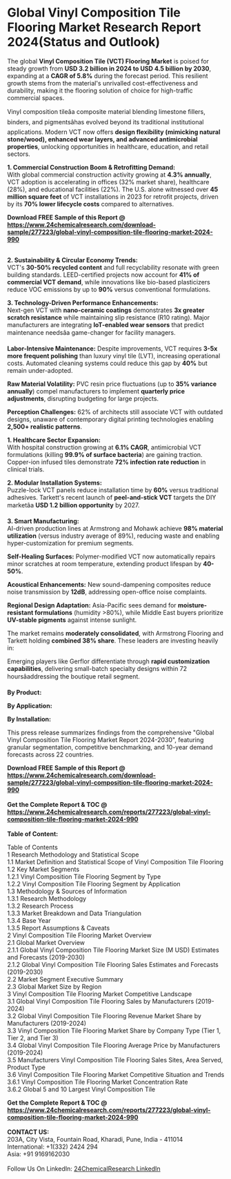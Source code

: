 <h1>Global Vinyl Composition Tile Flooring Market Research Report 2024(Status and Outlook)</h1><p>The global <strong>Vinyl Composition Tile (VCT) Flooring Market</strong> is poised for steady growth from <strong>USD 3.2 billion in 2024 to USD 4.5 billion by 2030</strong>, expanding at a <strong>CAGR of 5.8%</strong> during the forecast period. This resilient growth stems from the material's unrivalled cost-effectiveness and durability, making it the flooring solution of choice for high-traffic commercial spaces.</p><p>Vinyl composition tileâa composite material blending limestone fillers, binders, and pigmentsâhas evolved beyond its traditional institutional applications. Modern VCT now offers <strong>design flexibility (mimicking natural stone/wood), enhanced wear layers, and advanced antimicrobial properties</strong>, unlocking opportunities in healthcare, education, and retail sectors.</p><p><strong>1. Commercial Construction Boom &amp; Retrofitting Demand:</strong><br>
With global commercial construction activity growing at <strong>4.3% annually</strong>, VCT adoption is accelerating in offices (32% market share), healthcare (28%), and educational facilities (22%). The U.S. alone witnessed over <strong>45 million square feet</strong> of VCT installations in 2023 for retrofit projects, driven by its <strong>70% lower lifecycle costs</strong> compared to alternatives.</p><div><b>Download FREE Sample of this Report @ 
            <a href="https://www.24chemicalresearch.com/download-sample/277223/global-vinyl-composition-tile-flooring-market-2024-990">
            https://www.24chemicalresearch.com/download-sample/277223/global-vinyl-composition-tile-flooring-market-2024-990</a></b></div><br><p><strong>2. Sustainability &amp; Circular Economy Trends:</strong><br>
VCT's <strong>30-50% recycled content</strong> and full recyclability resonate with green building standards. LEED-certified projects now account for <strong>41% of commercial VCT demand</strong>, while innovations like bio-based plasticizers reduce VOC emissions by up to <strong>90%</strong> versus conventional formulations.</p><p><strong>3. Technology-Driven Performance Enhancements:</strong><br>
Next-gen VCT with <strong>nano-ceramic coatings</strong> demonstrates <strong>3x greater scratch resistance</strong> while maintaining slip resistance (R10 rating). Major manufacturers are integrating <strong>IoT-enabled wear sensors</strong> that predict maintenance needsâa game-changer for facility managers.</p><p><strong>Labor-Intensive Maintenance:</strong> Despite improvements, VCT requires <strong>3-5x more frequent polishing</strong> than luxury vinyl tile (LVT), increasing operational costs. Automated cleaning systems could reduce this gap by <strong>40%</strong> but remain under-adopted.</p><p><strong>Raw Material Volatility:</strong> PVC resin price fluctuations (up to <strong>35% variance annually</strong>) compel manufacturers to implement <strong>quarterly price adjustments</strong>, disrupting budgeting for large projects.</p><p><strong>Perception Challenges:</strong> 62% of architects still associate VCT with outdated designs, unaware of contemporary digital printing technologies enabling <strong>2,500+ realistic patterns</strong>.</p><p><strong>1. Healthcare Sector Expansion:</strong><br>
With hospital construction growing at <strong>6.1% CAGR</strong>, antimicrobial VCT formulations (killing <strong>99.9% of surface bacteria</strong>) are gaining traction. Copper-ion infused tiles demonstrate <strong>72% infection rate reduction</strong> in clinical trials.</p><p><strong>2. Modular Installation Systems:</strong><br>
Puzzle-lock VCT panels reduce installation time by <strong>60%</strong> versus traditional adhesives. Tarkett's recent launch of <strong>peel-and-stick VCT</strong> targets the DIY marketâa <strong>USD 1.2 billion opportunity</strong> by 2027.</p><p><strong>3. Smart Manufacturing:</strong><br>
AI-driven production lines at Armstrong and Mohawk achieve <strong>98% material utilization</strong> (versus industry average of 89%), reducing waste and enabling hyper-customization for premium segments.</p><p><strong>Self-Healing Surfaces:</strong> Polymer-modified VCT now automatically repairs minor scratches at room temperature, extending product lifespan by <strong>40-50%</strong>.</p><p><strong>Acoustical Enhancements:</strong> New sound-dampening composites reduce noise transmission by <strong>12dB</strong>, addressing open-office noise complaints.</p><p><strong>Regional Design Adaptation:</strong> Asia-Pacific sees demand for <strong>moisture-resistant formulations</strong> (humidity &gt;80%), while Middle East buyers prioritize <strong>UV-stable pigments</strong> against intense sunlight.</p><p>The market remains <strong>moderately consolidated</strong>, with Armstrong Flooring and Tarkett holding <strong>combined 38% share</strong>. These leaders are investing heavily in:</p><p>Emerging players like Gerflor differentiate through <strong>rapid customization capabilities</strong>, delivering small-batch specialty designs within 72 hoursâaddressing the boutique retail segment.</p><p><strong>By Product:</strong></p><p><strong>By Application:</strong></p><p><strong>By Installation:</strong></p><p>This press release summarizes findings from the comprehensive "Global Vinyl Composition Tile Flooring Market Report 2024-2030", featuring granular segmentation, competitive benchmarking, and 10-year demand forecasts across 22 countries.</p><div><b>Download FREE Sample of this Report @ 
            <a href="https://www.24chemicalresearch.com/download-sample/277223/global-vinyl-composition-tile-flooring-market-2024-990">
            https://www.24chemicalresearch.com/download-sample/277223/global-vinyl-composition-tile-flooring-market-2024-990</a></b></div><br><div><b>Get the Complete Report & TOC @ 
            <a href="https://www.24chemicalresearch.com/reports/277223/global-vinyl-composition-tile-flooring-market-2024-990">
            https://www.24chemicalresearch.com/reports/277223/global-vinyl-composition-tile-flooring-market-2024-990</a></b></div><br>
            <b>Table of Content:</b><p>Table of Contents<br />
1 Research Methodology and Statistical Scope<br />
1.1 Market Definition and Statistical Scope of Vinyl Composition Tile Flooring<br />
1.2 Key Market Segments<br />
1.2.1 Vinyl Composition Tile Flooring Segment by Type<br />
1.2.2 Vinyl Composition Tile Flooring Segment by Application<br />
1.3 Methodology & Sources of Information<br />
1.3.1 Research Methodology<br />
1.3.2 Research Process<br />
1.3.3 Market Breakdown and Data Triangulation<br />
1.3.4 Base Year<br />
1.3.5 Report Assumptions & Caveats<br />
2 Vinyl Composition Tile Flooring Market Overview<br />
2.1 Global Market Overview<br />
2.1.1 Global Vinyl Composition Tile Flooring Market Size (M USD) Estimates and Forecasts (2019-2030)<br />
2.1.2 Global Vinyl Composition Tile Flooring Sales Estimates and Forecasts (2019-2030)<br />
2.2 Market Segment Executive Summary<br />
2.3 Global Market Size by Region<br />
3 Vinyl Composition Tile Flooring Market Competitive Landscape<br />
3.1 Global Vinyl Composition Tile Flooring Sales by Manufacturers (2019-2024)<br />
3.2 Global Vinyl Composition Tile Flooring Revenue Market Share by Manufacturers (2019-2024)<br />
3.3 Vinyl Composition Tile Flooring Market Share by Company Type (Tier 1, Tier 2, and Tier 3)<br />
3.4 Global Vinyl Composition Tile Flooring Average Price by Manufacturers (2019-2024)<br />
3.5 Manufacturers Vinyl Composition Tile Flooring Sales Sites, Area Served, Product Type<br />
3.6 Vinyl Composition Tile Flooring Market Competitive Situation and Trends<br />
3.6.1 Vinyl Composition Tile Flooring Market Concentration Rate<br />
3.6.2 Global 5 and 10 Largest Vinyl Composition Tile </p><div><b>Get the Complete Report & TOC @ 
            <a href="https://www.24chemicalresearch.com/reports/277223/global-vinyl-composition-tile-flooring-market-2024-990">
            https://www.24chemicalresearch.com/reports/277223/global-vinyl-composition-tile-flooring-market-2024-990</a></b></div><br><b>CONTACT US:</b><br>
            203A, City Vista, Fountain Road, Kharadi, Pune, India - 411014<br>
            International: +1(332) 2424 294<br>
            Asia: +91 9169162030 <br><br>
            Follow Us On LinkedIn: <a href="https://www.linkedin.com/company/24chemicalresearch/">24ChemicalResearch LinkedIn</a>